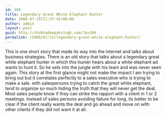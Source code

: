 ```yaml
---
id: 104
title: Legendary Great White Elephant Hunter
date: 2008-07-15T21:37:42+00:00
author: admin
layout: post
guid: http://shobhadeepaksingh.com/?p=104
permalink: /2008/07/15/legendary-great-white-elephant-hunter/
---
```

This is one short story that made its way into the internet and talks about business strategies. There is an old story that talks about a legendary great white elephant hunter in which this hunter hears about a white elephant ad wants to hunt it. So he sets into the jungle with his team and was never seen again. This story at the first glance might not make the impact I am trying to bring out but it correlates perfectly to a sales executive who is trying to make a sale. with salespersons trying to catch the great white elephant, tend to organize so much hiding the truth that they will never get the deal. Most sales people know if they can strike the rapport with a client in 1 or 2 meetings. Instead of sales persons avoiding failure for long, its better to be clear if the client really wants the deal and go ahead and move on with other clients if they did not want it at all.